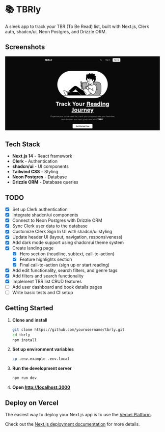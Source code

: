 # 📚 TBRly

A sleek app to track your TBR (To Be Read) list, built with Next.js, Clerk auth, shadcn/ui, Neon Postgres, and Drizzle ORM.

## Screenshots

![Dashboard](./public/images/landing-page.png)

## Tech Stack

- **Next.js 14** - React framework
- **Clerk** - Authentication
- **shadcn/ui** - UI components
- **Tailwind CSS** - Styling
- **Neon Postgres** - Database
- **Drizzle ORM** - Database queries

## TODO

- [x] Set up Clerk authentication
- [x] Integrate shadcn/ui components
- [x] Connect to Neon Postgres with Drizzle ORM
- [x] Sync Clerk user data to the database
- [x] Customize Clerk Sign In UI with shadcn/ui styling
- [x] Update header UI (layout, navigation, responsiveness)
- [x] Add dark mode support using shadcn/ui theme system
- [x] Create landing page
  - [x] Hero section (headline, subtext, call-to-action)
  - [x] Feature highlights section
  - [x] Final call-to-action (sign up or start reading)
- [x] Add edit functionality, search filters, and genre tags
- [x] Add filters and search functionality
- [x] Implement TBR list CRUD features
- [ ] Add user dashboard and book details pages
- [ ] Write basic tests and CI setup

## Getting Started

1. **Clone and install**

   ```bash
   git clone https://github.com/yourusername/tbrly.git
   cd tbrly
   npm install
   ```

2. **Set up environment variables**

   ```bash
   cp .env.example .env.local
   ```

3. **Run the development server**

   ```bash
   npm run dev
   ```

4. **Open [http://localhost:3000](http://localhost:3000)**

## Deploy on Vercel

The easiest way to deploy your Next.js app is to use the [Vercel Platform](https://vercel.com/new?utm_medium=default-template&filter=next.js&utm_source=create-next-app&utm_campaign=create-next-app-readme).

Check out the [Next.js deployment documentation](https://nextjs.org/docs/app/building-your-application/deploying) for more details.
